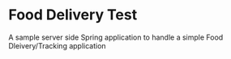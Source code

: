 # Food Delivery Test
A sample server side Spring application to handle a simple Food Dleivery/Tracking application
